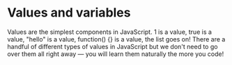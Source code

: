 # Values and variables
Values are the simplest components in JavaScript. 1 is a value, true is a value, "hello" is a value, function() {} is a value, the list goes on! There are a handful of different 
types of values in JavaScript but we don't need to go over them all right away — you will learn them naturally the more you code!


